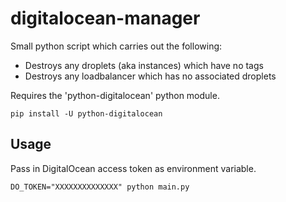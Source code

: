 # digitalocean-manager

Small python script which carries out the following:

- Destroys any droplets (aka instances) which have no tags
- Destroys any loadbalancer which has no associated droplets

Requires the 'python-digitalocean' python module.

`pip install -U python-digitalocean`

## Usage

Pass in DigitalOcean access token as environment variable.

`DO_TOKEN="XXXXXXXXXXXXXX" python main.py`